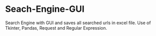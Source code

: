 # Seach-Engine-GUI
Search Engine with GUI and saves all searched urls in excel file. Use of Tkinter, Pandas, Request and Regular Expression.
